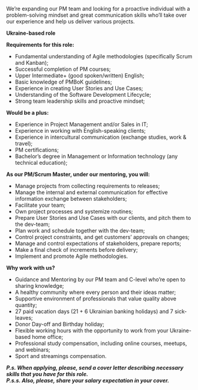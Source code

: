 We’re expanding our PM team and looking for a proactive individual with a
problem-solving mindset and great communication skills who’ll take over our
experience and help us deliver various projects.  
  
**Ukraine-based role**

**Requirements for this role:**

* Fundamental understanding of Agile methodologies (specifically Scrum and Kanban);  
* Successful completion of PM courses;  
* Upper Intermediate+ (good spoken/written) English;  
* Basic knowledge of PMBoK guidelines;  
* Experience in creating User Stories and Use Cases;  
* Understanding of the Software Development Lifecycle;  
* Strong team leadership skills and proactive mindset;

**Would be a plus:**

* Experience in Project Management and/or Sales in IT;  
* Experience in working with English-speaking clients;  
* Experience in intercultural communication (exchange studies, work & travel);  
* PM certifications;  
* Bachelor’s degree in Management or Information technology (any technical education);

**As our PM/Scrum Master, under our mentoring, you will:**

* Manage projects from collecting requirements to releases;  
* Manage the internal and external communication for effective information exchange between stakeholders;  
* Facilitate your team;  
* Own project processes and systemize routines;  
* Prepare User Stories and Use Cases with our clients, and pitch them to the dev-team;  
* Plan work and schedule together with the dev-team;  
* Control project constraints, and get customers’ approvals on changes;  
* Manage and control expectations of stakeholders, prepare reports;  
* Make a final check of increments before delivery;  
* Implement and promote Agile methodologies.

**Why work with us?**

* Guidance and Mentoring by our PM team and C-level who’re open to sharing knowledge;  
* A healthy community where every person and their ideas matter;  
* Supportive environment of professionals that value quality above quantity;  
* 27 paid vacation days (21 + 6 Ukrainian banking holidays) and 7 sick-leaves;  
* Donor Day-off and Birthday holiday;  
* Flexible working hours with the opportunity to work from your Ukraine-based home office;  
* Professional study compensation, including online courses, meetups, and webinars;  
* Sport and streamings compensation.

_**P.s. When applying, please, send a cover letter describing necessary skills
that you have for this role.  
P.s.s. Also, please, share your salary expectation in your cover.**_
